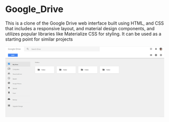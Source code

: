 # Google_Drive

<p>This is a clone of the Google Drive web interface built using HTML, and CSS that includes a responsive layout, and material design components, and utilizes popular libraries like Materialize CSS for styling. It can be used as a starting point for similar projects </p>
<img src="https://github.com/MohammadAmaanPatloo/Google_Drive/blob/main/Google-Drive.png">
